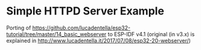 # Simple HTTPD Server Example

Porting of https://github.com/lucadentella/esp32-tutorial/tree/master/14_basic_webserver to ESP-IDF v4.1
(original (in v3.x) is explained in http://www.lucadentella.it/2017/07/08/esp32-20-webserver/)



